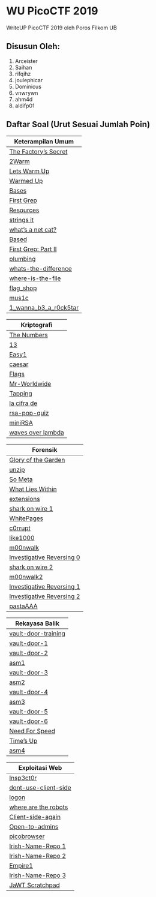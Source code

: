 # WU PicoCTF 2019
WriteUP PicoCTF 2019 oleh Poros Filkom UB

## Disusun Oleh:
1. Arceister
2. Saihan
3. rifqihz
4. joulephicar
5. Dominicus
6. vnwrywn
7. ahm4d
8. aldifp01


## Daftar Soal (Urut Sesuai Jumlah Poin)

| Keterampilan Umum  |
| ------------- |
| [The Factory’s Secret]()|
| [2Warm]()|
| [Lets Warm Up]()|
| [Warmed Up]()|
| [Bases]()|
| [First Grep]()|
| [Resources]()|
| [strings it]()|
| [what’s a net cat?]()|
| [Based]()|
| [First Grep: Part II]()|
| [plumbing]()|
| [whats-the-difference]()|
| [where-is-the-file]()|
| [flag_shop]()|
| [mus1c]()|
| [1_wanna_b3_a_r0ck5tar]()|

| Kriptografi  |
| ------------- |
| [The Numbers]()|
| [13]()|
| [Easy1]()|
| [caesar]()|
| [Flags]()|
| [Mr-Worldwide]()|
| [Tapping]()|
| [la cifra de]()|
| [rsa-pop-quiz]()|
| [miniRSA]()|
| [waves over lambda]()|

| Forensik  |
| ------------- |
| [Glory of the Garden]()|
| [unzip]()|
| [So Meta]()|
| [What Lies Within]()|
| [extensions]()|
| [shark on wire 1]()|
| [WhitePages]()|
| [c0rrupt]()|
| [like1000]()|
| [m00nwalk]()|
| [Investigative Reversing 0]()|
| [shark on wire 2]()|
| [m00nwalk2]()|
| [Investigative Reversing 1]()|
| [Investigative Reversing 2]()|
| [pastaAAA]()|

| Rekayasa Balik  |
| ------------- |
| [vault-door-training]()|
| [vault-door-1]()|
| [vault-door-2]()|
| [asm1]()|
| [vault-door-3]()|
| [asm2]()|
| [vault-door-4]()|
| [asm3]()|
| [vault-door-5]()|
| [vault-door-6]()|
| [Need For Speed]()|
| [Time’s Up]()|
| [asm4]()|

| Exploitasi Web |
| ------------- |
| [Insp3ct0r]()|
| [dont-use-client-side]()|
| [logon]()|
| [where are the robots]()|
| [Client-side-again]()|
| [Open-to-admins]()|
| [picobrowser]()|
| [Irish-Name-Repo 1]()|
| [Irish-Name-Repo 2]()|
| [Empire1]()|
| [Irish-Name-Repo 3]()|
| [JaWT Scratchpad]()|

